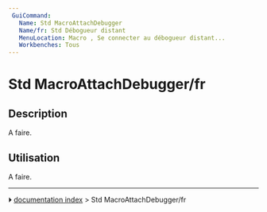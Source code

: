 ```yaml
---
 GuiCommand:
   Name: Std MacroAttachDebugger
   Name/fr: Std Débogueur distant
   MenuLocation: Macro , Se connecter au débogueur distant...
   Workbenches: Tous
---
```


# Std MacroAttachDebugger/fr

## Description

A faire.



## Utilisation

A faire.



---
⏵ [documentation index](../README.md) > Std MacroAttachDebugger/fr
